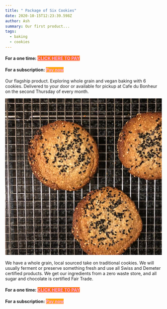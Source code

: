 ```yaml
---
title: " Package of Six Cookies"
date: 2020-10-15T12:23:39.598Z
author: Ash
summary: Our first product...
tags:
  - baking
  - cookies
---
```

#### For a one time:  <a style="background:#fa740b !important;color:#ffa5ff !important" data-id="paythen" href="https://app.paythen.co/company/superpotent/plan/yhugwlgeso" id="payment-button">CLICK HERE TO PAY</a><script type="text/javascript" src="https://paythen.co/App/js/modal-payment.js"></script>

#### For a subscription: <a style="background:#ffa50b !important;color:#ffa5ff !important" data-id="paythen" href="https://app.paythen.co/company/superpotent/plan/lxuaquwukq" id="payment-button">Pay now</a><script type="text/javascript" src="https://paythen.co/App/js/modal-payment.js"></script>

Our flagship product. Exploring whole grain and vegan baking with 6 cookies. Delivered to your door or available for pickup at Cafe du Bonheur on the second Thursday of every month. 

![A cookie illustration](/static/img/c4b19cb8-f5a9-4db0-942e-43f88b1af502.jpg "Cookie Monsta")

We have a whole grain, local sourced take on traditional cookies. We will usually ferment or preserve something fresh and use all Swiss and Demeter certified products. We get our ingredients from a zero waste store, and all sugar and chocolate is certified Fair Trade.

#### For a one time:  <a style="background:#fa740b !important;color:#ffa5ff !important" data-id="paythen" href="https://app.paythen.co/company/superpotent/plan/yhugwlgeso" id="payment-button">CLICK HERE TO PAY</a><script type="text/javascript" src="https://paythen.co/App/js/modal-payment.js"></script>

#### For a subscription: <a style="background:#ffa50b !important;color:#ffa5ff !important" data-id="paythen" href="https://app.paythen.co/company/superpotent/plan/lxuaquwukq" id="payment-button">Pay now</a><script type="text/javascript" src="https://paythen.co/App/js/modal-payment.js"></script>